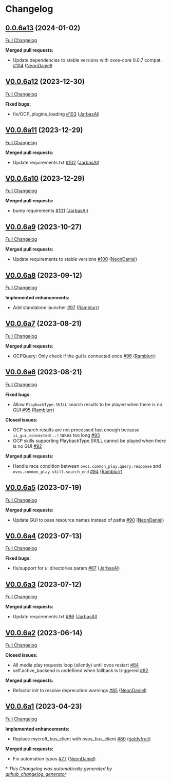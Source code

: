 # Changelog

## [0.0.6a13](https://github.com/OpenVoiceOS/ovos-ocp-audio-plugin/tree/0.0.6a13) (2024-01-02)

[Full Changelog](https://github.com/OpenVoiceOS/ovos-ocp-audio-plugin/compare/V0.0.6a12...0.0.6a13)

**Merged pull requests:**

- Update dependencies to stable versions with ovos-core 0.0.7 compat. [\#104](https://github.com/OpenVoiceOS/ovos-ocp-audio-plugin/pull/104) ([NeonDaniel](https://github.com/NeonDaniel))

## [V0.0.6a12](https://github.com/OpenVoiceOS/ovos-ocp-audio-plugin/tree/V0.0.6a12) (2023-12-30)

[Full Changelog](https://github.com/OpenVoiceOS/ovos-ocp-audio-plugin/compare/V0.0.6a11...V0.0.6a12)

**Fixed bugs:**

- fix/OCP\_plugins\_loading [\#103](https://github.com/OpenVoiceOS/ovos-ocp-audio-plugin/pull/103) ([JarbasAl](https://github.com/JarbasAl))

## [V0.0.6a11](https://github.com/OpenVoiceOS/ovos-ocp-audio-plugin/tree/V0.0.6a11) (2023-12-29)

[Full Changelog](https://github.com/OpenVoiceOS/ovos-ocp-audio-plugin/compare/V0.0.6a10...V0.0.6a11)

**Merged pull requests:**

- Update requirements.txt [\#102](https://github.com/OpenVoiceOS/ovos-ocp-audio-plugin/pull/102) ([JarbasAl](https://github.com/JarbasAl))

## [V0.0.6a10](https://github.com/OpenVoiceOS/ovos-ocp-audio-plugin/tree/V0.0.6a10) (2023-12-29)

[Full Changelog](https://github.com/OpenVoiceOS/ovos-ocp-audio-plugin/compare/V0.0.6a9...V0.0.6a10)

**Merged pull requests:**

- bump requirements [\#101](https://github.com/OpenVoiceOS/ovos-ocp-audio-plugin/pull/101) ([JarbasAl](https://github.com/JarbasAl))

## [V0.0.6a9](https://github.com/OpenVoiceOS/ovos-ocp-audio-plugin/tree/V0.0.6a9) (2023-10-27)

[Full Changelog](https://github.com/OpenVoiceOS/ovos-ocp-audio-plugin/compare/V0.0.6a8...V0.0.6a9)

**Merged pull requests:**

- Update requirements to stable versions [\#100](https://github.com/OpenVoiceOS/ovos-ocp-audio-plugin/pull/100) ([NeonDaniel](https://github.com/NeonDaniel))

## [V0.0.6a8](https://github.com/OpenVoiceOS/ovos-ocp-audio-plugin/tree/V0.0.6a8) (2023-09-12)

[Full Changelog](https://github.com/OpenVoiceOS/ovos-ocp-audio-plugin/compare/V0.0.6a7...V0.0.6a8)

**Implemented enhancements:**

- Add standalone launcher [\#97](https://github.com/OpenVoiceOS/ovos-ocp-audio-plugin/pull/97) ([Ramblurr](https://github.com/Ramblurr))

## [V0.0.6a7](https://github.com/OpenVoiceOS/ovos-ocp-audio-plugin/tree/V0.0.6a7) (2023-08-21)

[Full Changelog](https://github.com/OpenVoiceOS/ovos-ocp-audio-plugin/compare/V0.0.6a6...V0.0.6a7)

**Merged pull requests:**

- OCPQuery: Only check if the gui is connected once [\#96](https://github.com/OpenVoiceOS/ovos-ocp-audio-plugin/pull/96) ([Ramblurr](https://github.com/Ramblurr))

## [V0.0.6a6](https://github.com/OpenVoiceOS/ovos-ocp-audio-plugin/tree/V0.0.6a6) (2023-08-21)

[Full Changelog](https://github.com/OpenVoiceOS/ovos-ocp-audio-plugin/compare/V0.0.6a5...V0.0.6a6)

**Fixed bugs:**

- Allow `PlaybackType.SKILL` search results to be played when there is no GUI [\#95](https://github.com/OpenVoiceOS/ovos-ocp-audio-plugin/pull/95) ([Ramblurr](https://github.com/Ramblurr))

**Closed issues:**

- OCP search results are not processed fast enough because `is_gui_connected(..)` takes too long [\#93](https://github.com/OpenVoiceOS/ovos-ocp-audio-plugin/issues/93)
- OCP skills supporting PlaybackType.SKILL cannot be played when there is no GUI [\#92](https://github.com/OpenVoiceOS/ovos-ocp-audio-plugin/issues/92)

**Merged pull requests:**

- Handle race condition between `ovos.common_play.query.response` and `ovos.common_play.skill.search_end` [\#94](https://github.com/OpenVoiceOS/ovos-ocp-audio-plugin/pull/94) ([Ramblurr](https://github.com/Ramblurr))

## [V0.0.6a5](https://github.com/OpenVoiceOS/ovos-ocp-audio-plugin/tree/V0.0.6a5) (2023-07-19)

[Full Changelog](https://github.com/OpenVoiceOS/ovos-ocp-audio-plugin/compare/V0.0.6a4...V0.0.6a5)

**Merged pull requests:**

- Update GUI to pass resource names instead of paths [\#90](https://github.com/OpenVoiceOS/ovos-ocp-audio-plugin/pull/90) ([NeonDaniel](https://github.com/NeonDaniel))

## [V0.0.6a4](https://github.com/OpenVoiceOS/ovos-ocp-audio-plugin/tree/V0.0.6a4) (2023-07-13)

[Full Changelog](https://github.com/OpenVoiceOS/ovos-ocp-audio-plugin/compare/V0.0.6a3...V0.0.6a4)

**Fixed bugs:**

- fix/support for ui directories param [\#87](https://github.com/OpenVoiceOS/ovos-ocp-audio-plugin/pull/87) ([JarbasAl](https://github.com/JarbasAl))

## [V0.0.6a3](https://github.com/OpenVoiceOS/ovos-ocp-audio-plugin/tree/V0.0.6a3) (2023-07-12)

[Full Changelog](https://github.com/OpenVoiceOS/ovos-ocp-audio-plugin/compare/V0.0.6a2...V0.0.6a3)

**Merged pull requests:**

- Update requirements.txt [\#86](https://github.com/OpenVoiceOS/ovos-ocp-audio-plugin/pull/86) ([JarbasAl](https://github.com/JarbasAl))

## [V0.0.6a2](https://github.com/OpenVoiceOS/ovos-ocp-audio-plugin/tree/V0.0.6a2) (2023-06-14)

[Full Changelog](https://github.com/OpenVoiceOS/ovos-ocp-audio-plugin/compare/V0.0.6a1...V0.0.6a2)

**Closed issues:**

- All media play requests loop \(silently\) until ovos restart [\#84](https://github.com/OpenVoiceOS/ovos-ocp-audio-plugin/issues/84)
- self.active\_backend is undefined when fallback is triggered [\#82](https://github.com/OpenVoiceOS/ovos-ocp-audio-plugin/issues/82)

**Merged pull requests:**

- Refactor init to resolve deprecation warnings [\#85](https://github.com/OpenVoiceOS/ovos-ocp-audio-plugin/pull/85) ([NeonDaniel](https://github.com/NeonDaniel))

## [V0.0.6a1](https://github.com/OpenVoiceOS/ovos-ocp-audio-plugin/tree/V0.0.6a1) (2023-04-23)

[Full Changelog](https://github.com/OpenVoiceOS/ovos-ocp-audio-plugin/compare/V0.0.5...V0.0.6a1)

**Implemented enhancements:**

- Replace mycroft\_bus\_client with ovos\_bus\_client [\#80](https://github.com/OpenVoiceOS/ovos-ocp-audio-plugin/pull/80) ([goldyfruit](https://github.com/goldyfruit))

**Merged pull requests:**

- Fix automation typos [\#77](https://github.com/OpenVoiceOS/ovos-ocp-audio-plugin/pull/77) ([NeonDaniel](https://github.com/NeonDaniel))



\* *This Changelog was automatically generated by [github_changelog_generator](https://github.com/github-changelog-generator/github-changelog-generator)*
